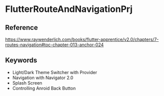 # FlutterRouteAndNavigationPrj


## Reference
https://www.raywenderlich.com/books/flutter-apprentice/v2.0/chapters/7-routes-navigation#toc-chapter-013-anchor-024

## Keywords
* Light/Dark Theme Switcher with Provider
* Navigation with Navigator 2.0
* Splash Screen
* Controlling Anroid Back Button 
